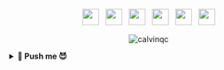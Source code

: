 <p align='center'> 
<a href="https://dev.to/calvinqc"><img height="30" src="https://raw.githubusercontent.com/trinwin/trinwin/master/icons/devto.png"></a>&nbsp;&nbsp;
<a href="https://twitter.com/calvinqc_"><img height="30" src="https://raw.githubusercontent.com/trinwin/trinwin/master/icons/twitter.png?raw=true"></a>&nbsp;&nbsp;
<a href="https://facebook.com/calvin.nvqc"><img height="30" src="https://raw.githubusercontent.com/trinwin/trinwin/master/icons/facebook.png"></a>&nbsp;&nbsp;
<a href="https://instagram.com/calvin.qc"><img height="30" src="https://raw.githubusercontent.com/trinwin/trinwin/master/icons/instagram.png?raw=true"></a>&nbsp;&nbsp;
<a href="https://www.medium.com/@calvinqc"><img height="30" src="https://raw.githubusercontent.com/trinwin/trinwin/master/icons/medium.png?raw=true"></a>&nbsp;&nbsp;
<a href="https://www.linkedin.com/in/calvinqc/"><img height="30" src="https://raw.githubusercontent.com/trinwin/trinwin/master/icons/linkedin.png?raw=true"></a>
</p>

<p align='center'>
<img src="https://komarev.com/ghpvc/?username=calvinqc" alt="calvinqc" /> 
</p>
    
<details>
 <summary><strong> 👀 Push me 😈 </strong></summary>
<img src="https://github.com/calvinqc/calvinqc/blob/master/assets/bungy-jump.jpg"/>

<p align='center'>
𝗣𝗥𝗢𝗗𝗨𝗖𝗧𝗜𝗢𝗡 𝗘𝗥𝗥𝗢𝗥: "It's bungy '<strong>JUMP</strong>', not Bungy '<strong>PUSH</strong>'!"


## Getting Started

```js
let myJob = null;

if (time === 🌤) {
   myJob = 𝗦𝗢𝗙𝗧𝗪𝗔𝗥𝗘 𝗘𝗡𝗚𝗜𝗡𝗘𝗘𝗥;
else if (time === 🌙): 
   myJob = 𝗧𝗘𝗖𝗛 𝗪𝗥𝗜𝗧𝗘𝗥;
}
```

## Features

🌱   Working on Node.js, GraphQL/REST, React.js/Redux, MongoDB/PostgreSQL, Google Cloud, 

💬   [FAQ](https://github.com/calvinqc/calvinqc/issues) about PayPal, SJSU, startups, blog posts.

⚡    Join [lunchclub](https://lunchclub.com/?invite_code=calvinn3) with me, and we might have a chance to meet each other.

📝   Publish posts bi-weekly on [Wednesday](https://medium.com/@calvinqc) about _tutorials, technologies, news, tips & tricks on full-stack programming._

## Latest Blog Posts
-   <a href="https://medium.com/swlh/webrtc-the-technology-that-powers-google-meet-hangout-facebook-messenger-and-discord-cb926973d786">WebRTC — The technology that powers Google Meet/Hangout, Facebook Messenger and Discord</a>

-   <a href="https://levelup.gitconnected.com/2020-mac-setup-that-makes-your-life-easier-f94d176f388">2020 Mac setup</a>

-   <a href="https://levelup.gitconnected.com/i-built-a-m-e-r-n-codebase-in-an-hour-742acd71ed7e">Full Tutorial to build Full M.E.R.N project</a>

- More on [Medium](https://medium.com/@calvinqc) and [dev.to](https://dev.to/calvinqc)

## Support 
☕️    If you found valuable resources that I have created, please feel free to support me with just a [coffee](https://www.buymeacoffee.com/calvinqc).

## Contribution
![Calvin's github stats](https://github-readme-stats.vercel.app/api?username=calvinqc&show_icons=true&theme=radical)

</details>
</details>
